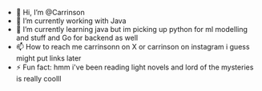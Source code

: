 - 👋 Hi, I’m @Carrinson
- 👀 I’m currently working with Java
- 🌱 I’m currently learning java but im picking up python for ml modelling and stuff and Go for backend as well
- 📫 How to reach me carrinsonn on X or carrinson on instagram i guess might put links later 
- ⚡ Fun fact: hmm i've been reading light novels and lord of the mysteries is really coolll

<!---
Carrinson/Carrinson is a ✨ special ✨ repository because its `README.md` (this file) appears on your GitHub profile.
You can click the Preview link to take a look at your changes.
--->
